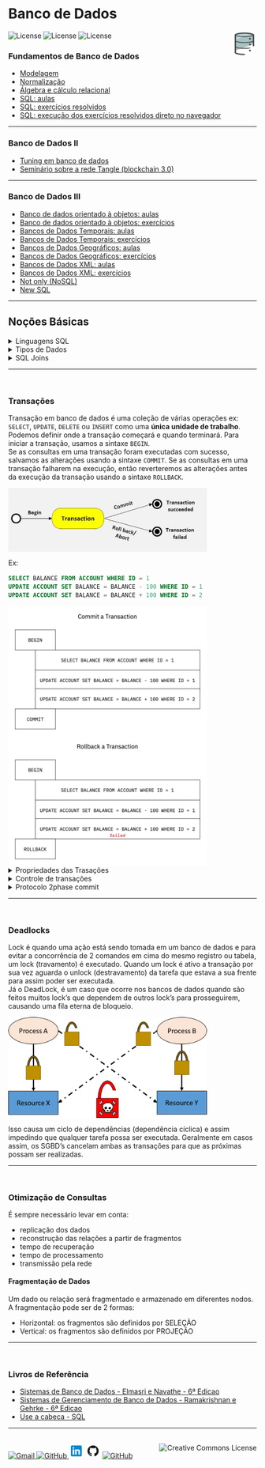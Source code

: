 # Banco de Dados 

<img src="images/image_bd.png" width="10%" height="10%" align="right" valign="center"/> 

![License](https://img.shields.io/badge/Code%20License-MIT-green.svg)
![License](https://img.shields.io/badge/SQL-learning-green.svg)
![License](https://img.shields.io/badge/UFSC-Banco%20de%20Dados-green.svg)

### Fundamentos de Banco de Dados
- [Modelagem](modelagem)
- [Normalização](normalizacao)
- [Álgebra e cálculo relacional](algebra_e_calculo)
- [SQL: aulas](sql/aulas)
- [SQL: exercícios resolvidos](sql/exercicios)
- [SQL: execução dos exercícios resolvidos direto no navegador](https://colab.research.google.com/drive/1_X-KgO7pNk_VU2w52FVcyHsSCjRLnsiE?usp=sharing)
 
---

### Banco de Dados II
- [Tuning em banco de dados](bd_II)
- [Seminário sobre a rede Tangle (blockchain 3.0)](bd_II/exercicios/seminario_rede_tangle.pptx)

---

### Banco de Dados III
 - [Banco de dados orientado à objetos: aulas](bd_III/banco_de_dados_SQL/aulas/bd_orientado_a_objetos)
 - [Banco de dados orientado à objetos: exercícios](bd_III/banco_de_dados_SQL/exercicios/exercicios_bdoo)
 - [Bancos de Dados Temporais: aulas](bd_III/banco_de_dados_SQL/aulas/bd_temporais)
 - [Bancos de Dados Temporais: exercícios](bd_III/banco_de_dados_SQL/exercicios/exercicios_bdt)
 - [Bancos de Dados Geográficos: aulas](bd_III//banco_de_dados_SQL/aulas/bd_geograficos)
 - [Bancos de Dados Geográficos: exercícios](bd_III//banco_de_dados_SQL/exercicios/exercicios_bdgeograficos)
 - [Bancos de Dados XML: aulas](bd_III//banco_de_dados_SQL/aulas/bd_xml)
 - [Bancos de Dados XML: exercícios](bd_III//banco_de_dados_SQL/exercicios/exercicios_bd_xml)
 - [Not only (NoSQL)](bd_III//banco_de_dados_noSQL)
 - [New SQL](bd_III//banco_de_dados_newSQL)
 
---

## **Noções Básicas** 

<details>	
  <summary><a> Linguagens SQL</a></summary>

  - **DDL** (Linguagem de Definição de Dados), que lida com esquemas e descrições de banco de dados.
  - **DML** (Linguagem de Manipulação de Dados), que lida com a manipulação de dados e inclui instruções SQL mais comuns, como SELECT, INSERT, UPDATE, DELETE etc.
  - **DCL** (Linguagem de Controle de Dados), que inclui comandos como GRANT, e principalmente relacionado com direitos, permissões e outros controles do sistema de banco de dados.
  <br/>
</details>

<details>	
  <summary><a> Tipos de Dados</a></summary>

  [Cheat Sheet](https://gist.github.com/janikvonrotz/6e27788f662fcdbba3fb#datatypes)
  <br/>
</details>

<details>	
  <summary><a> SQL Joins</a></summary>

  <img src="images/sql_join.png" width="80%" height="80%" align="center" valign="center"/> 
  <br/>
</details>

---

<br/>

### **Transações**
Transação em banco de dados é uma coleção de várias operações ex: `SELECT`, `UPDATE`, `DELETE` ou `INSERT` como uma **única unidade de trabalho**.
<br/>
Podemos definir onde a transação começará e quando terminará. Para iniciar a transação, usamos a sintaxe `BEGIN`.
<br/>
Se as consultas em uma transação foram executadas com sucesso, salvamos as alterações usando a sintaxe `COMMIT`. Se as consultas em uma transação falharem na execução, então reverteremos as alterações antes da execução da transação usando a sintaxe `ROLLBACK`.

<img src="images/transaction.jpeg" width="80%" height="80%" align="center" valign="center"/> 

Ex:
```sql
SELECT BALANCE FROM ACCOUNT WHERE ID = 1
UPDATE ACCOUNT SET BALANCE = BALANCE - 100 WHERE ID = 1
UPDATE ACCOUNT SET BALANCE = BALANCE + 100 WHERE ID = 2
```

<img src="images/commit.png" width="80%" height="80%" align="center" valign="center"/> 

<img src="images/rollback.png" width="80%" height="80%" align="center" valign="center"/> 

<br/>

<details>	
  <summary><a> Propriedades das Trasações</a></summary>
  
  Todo banco de dados RELACIONAL deve possuir as propriedades ACID:
  - **ATOMICIDADE**: todas as operações de uma transação são realizadas. Isso significa que em caso de sucesso deve ser executada totalmente e em casos de erros ou falhas deve ser abortada por completo.
  - **CONSISTENCIA**: leva o DB de um estado consistente para outro estado consistente.
  - **INDEPENDENCIA**: o processamento de transações não deve interferir em outras transações.
  - **DURABILIDADE**: resultados de operações confirmadas não devem interferir em outras transações.
  <br/>
</details>

<details>	
  <summary><a> Controle de transações</a></summary>
  
  Controle de transações serve para garantir as caracteristicas fundamentais de uma transação (ACID).
  
  <br/>
</details>


<details>	
  <summary><a> Protocolo 2phase commit</a></summary>
  
  - Preparação: um dos participantes é eleito coordenador e envia a cada nodo uma solicitação para preparar para o commit.
  - Commit: se todos os nodos participantes estão prontos, o coordenador envia um sinal de commit para cada participante e depois executa
    - Se um nodo falhar na preparação do coomit, o coordenador manda um sinal de rollback para todos.
    - Se o nodo coordenador cair: haverá um backup que será eleito. Em seguida por broadcast, os outros nodos são avisados da mundança.
  
  <br/>
</details>

---

<br/>

### **Deadlocks**
Lock é quando uma ação está sendo tomada em um banco de dados e para evitar a concorrência de 2 comandos em cima do mesmo registro ou tabela, um lock (travamento) é executado. Quando um lock é ativo a transação por sua vez aguarda o unlock (destravamento) da tarefa que estava a sua frente para assim poder ser executada. 
<br/>
Já o DeadLock, é um caso que ocorre nos bancos de dados quando são feitos muitos lock’s que dependem de outros lock’s para prosseguirem, causando uma fila eterna de bloqueio.

<img src="images/deadlock.png" width="80%" height="80%" align="center" valign="center"/> 

<br/>

Isso causa um ciclo de dependências (dependência cíclica) e assim impedindo que qualquer tarefa possa ser executada. Geralmente em casos assim, os SGBD’s cancelam ambas as transações para que as próximas possam ser realizadas.

---

<br/>

### **Otimização de Consultas**
É sempre necessário levar em conta:
- replicação dos dados
- reconstrução das relações a partir de fragmentos
- tempo de recuperação
- tempo de processamento
- transmissão pela rede

#### Fragmentação de Dados
Um dado ou relação será fragmentado e armazenado em diferentes nodos.<br>
A fragmentação pode ser de 2 formas:
- Horizontal: os fragmentos são definidos por SELEÇÃO
- Vertical: os fragmentos são definidos por PROJEÇÃO

---

<br/>

### **Livros de Referência**
- [Sistemas de Banco de Dados - Elmasri e Navathe - 6ª Edicao](https://github.com/brunocampos01/banco-de-dados/blob/master/livros/Sistemas%20de%20Banco%20de%20Dados%20navathe%206%C2%AA%20Edicao.pdf)
- [Sistemas de Gerenciamento de Banco de Dados - Ramakrishnan e Gehrke - 6ª Edicao](https://github.com/brunocampos01/banco-de-dados/blob/master/livros/Sistemas%20de%20Gerenciamento%20de%20Banco%20de%20Dados%20-%203%C2%AA%20Ed.pdf)
- [Use a cabeca - SQL](https://github.com/brunocampos01/banco-de-dados/blob/master/livros/Use%20a%20Cabeca%20-%20SQL.pdf)

---

<p  align="left">
<br/>
<a href="mailto:brunocampos01@gmail.com" target="_blank"><img src="https://github.com/brunocampos01/devops/blob/master/images/email.png" alt="Gmail" width="30">
</a>
<a href="https://stackoverflow.com/users/8329698/bruno-campos" target="_blank"><img src="https://github.com/brunocampos01/devops/blob/master/images/stackoverflow.png" alt="GitHub" width="30">
</a>
<a href="https://www.linkedin.com/in/brunocampos01" target="_blank"><img src="https://github.com/brunocampos01/devops/blob/master/images/linkedin.png" alt="LinkedIn" width="30"></a>
<a href="https://github.com/brunocampos01" target="_blank"><img src="https://github.com/brunocampos01/devops/blob/master/images/github.png" alt="GitHub" width="30"></a>
<a href="https://medium.com/@brunocampos01" target="_blank"><img src="https://github.com/brunocampos01/devops/blob/master/images/medium.png" alt="GitHub" width="30">
</a>
<a rel="license" href="http://creativecommons.org/licenses/by-sa/4.0/"><img alt="Creative Commons License" style="border-width:0" src="https://i.creativecommons.org/l/by-sa/4.0/88x31.png",  align="right" /></a><br/>
</p>
